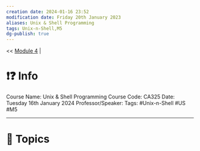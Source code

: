 ```yaml
---
creation date: 2024-01-16 23:52
modification date: Friday 20th January 2023
aliases: Unix & Shell Programming
tags: Unix-n-Shell,M5
dg-publish: true
---
```

<< [Module 4](Module_4.md)  | 

# ❗❓ Info
Course Name: Unix & Shell Programming
Course Code: CA325
Date: Tuesday 16th January 2024
Professor/Speaker: 
Tags: #Unix-n-Shell #US #M5

---
# 📃 Topics